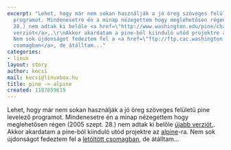 ```yaml
---
excerpt: "Lehet, hogy már nem sokan használják a jó öreg szöveges felületű pine levelező
  programot. Mindenesetre én a minap nézegettem hogy meglehetősen régen (2005 szept.
  28.) nem adtak ki belőle <a href=\"http://www.washington.edu/pine/changes.html\">újabb
  verziót</a>,.\r\nAkkor akardatam a pine-ból kiinduló utód projektre az <a href=\"http://www.washington.edu/alpine/\">alpine</a>-ra.
  Nem sok újdonságot fedeztem fel a <a href=\"ftp://ftp.cac.washington.edu/alpine/\">letöltött
  csomagban</a>, de átálltam..."
categories:
- linux
layout: story
author: kecsi
mail: kecsi@linuxbox.hu
title: pine -> alpine
created: 1187859615
---
```

Lehet, hogy már nem sokan használják a jó öreg szöveges felületű pine levelező programot. Mindenesetre én a minap nézegettem hogy meglehetősen régen (2005 szept. 28.) nem adtak ki belőle <a href="http://www.washington.edu/pine/changes.html">újabb verziót</a>,.
Akkor akardatam a pine-ból kiinduló utód projektre az <a href="http://www.washington.edu/alpine/">alpine</a>-ra. Nem sok újdonságot fedeztem fel a <a href="ftp://ftp.cac.washington.edu/alpine/">letöltött csomagban</a>, de átálltam...
